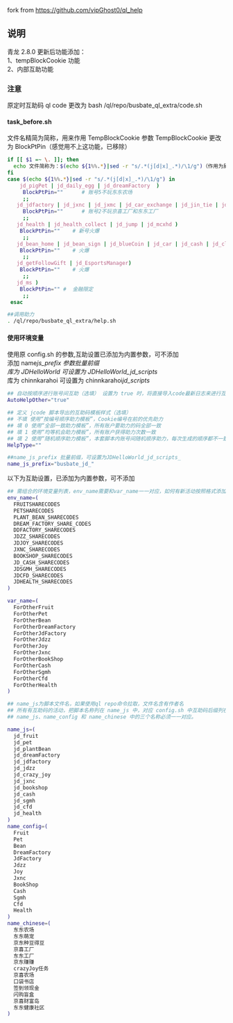 fork from <https://github.com/vipGhost0/ql_help>

## 说明

青龙 2.8.0 更新后功能添加：  
1、tempBlockCookie 功能  
2、内部互助功能

### 注意

原定时互助码 ql code 更改为 bash /ql/repo/busbate_ql_extra/code.sh

#### task_before.sh

文件名精简为简称，用来作用 TempBlockCookie 参数 TempBlockCookie 更改为 BlockPtPin（感觉用不上这功能，已移除）

```bash
if [[ $1 =~ \. ]]; then
  echo 文件简称为：$(echo ${1%%.*}|sed -r "s/.*(j[d|x]_.*)/\1/g")（作用为屏蔽某个ck）
fi
case $(echo ${1%%.*}|sed -r "s/.*(j[d|x]_.*)/\1/g") in
    jd_pigPet | jd_daily_egg | jd_dreamFactory  )
     BlockPtPin=""      # 账号5不玩东东农场
     ;;
   jd_jdfactory | jd_jxnc | jd_jxmc | jd_car_exchange | jd_jin_tie | jd_cfd  )
     BlockPtPin=""      # 账号2不玩京喜工厂和东东工厂
     ;;
   jd_health | jd_health_collect | jd_jump | jd_mcxhd )
    BlockPtPin=""    # 新号火爆
     ;;
   jd_bean_home | jd_bean_sign | jd_blueCoin | jd_car | jd_cash | jd_club_lottery | jd_jdzz | jd_lotteryMachine | jd_redPacket | jd_superMarket | jd_beauty | jd_family | jd_sgmh | jd_speed_redpocke | jd_speed_sign | jd_syj | jd_carnivalcity | jd_xtg | jd_xtg_help | jd_gold_creator | jd_mohe )
    BlockPtPin=""    # 火爆
     ;;
   jd_getFollowGift | jd_EsportsManager)
    BlockPtPin=""    # 火爆
     ;;
   jd_ms )
    BlockPtPin="" #  金融限定
     ;;
 esac

##调用助力
. /ql/repo/busbate_ql_extra/help.sh
```

#### 使用环境变量

使用原 config.sh 的参数,互助设置已添加为内置参数，可不添加  
添加 name*js_prefix 参数批量前缀  
库为 JDHelloWorld 可设置为 JDHelloWorld_jd_scripts*  
库为 chinnkarahoi 可设置为 chinnkarahoi*jd_scripts*

```bash
## 自动按顺序进行账号间互助（选填） 设置为 true 时，将直接导入code最新日志来进行互助
AutoHelpOther="true"

## 定义 jcode 脚本导出的互助码模板样式（选填）
## 不填 使用“按编号顺序助力模板”，Cookie编号在前的优先助力
## 填 0 使用“全部一致助力模板”，所有账户要助力的码全部一致
## 填 1 使用“均等机会助力模板”，所有账户获得助力次数一致
## 填 2 使用“随机顺序助力模板”，本套脚本内账号间随机顺序助力，每次生成的顺序都不一致。
HelpType=""

##name_js_prefix 批量前缀，可设置为JDHelloWorld_jd_scripts_
name_js_prefix="busbate_jd_"
```

以下为互助设置，已添加为内置参数，可不添加

```bash
## 需组合的环境变量列表，env_name需要和var_name一一对应，如何有新活动按照格式添加(不懂勿动)
env_name=(
  FRUITSHARECODES
  PETSHARECODES
  PLANT_BEAN_SHARECODES
  DREAM_FACTORY_SHARE_CODES
  DDFACTORY_SHARECODES
  JDZZ_SHARECODES
  JDJOY_SHARECODES
  JXNC_SHARECODES
  BOOKSHOP_SHARECODES
  JD_CASH_SHARECODES
  JDSGMH_SHARECODES
  JDCFD_SHARECODES
  JDHEALTH_SHARECODES
)

var_name=(
  ForOtherFruit
  ForOtherPet
  ForOtherBean
  ForOtherDreamFactory
  ForOtherJdFactory
  ForOtherJdzz
  ForOtherJoy
  ForOtherJxnc
  ForOtherBookShop
  ForOtherCash
  ForOtherSgmh
  ForOtherCfd
  ForOtherHealth
)

## name_js为脚本文件名，如果使用ql repo命令拉取，文件名含有作者名
## 所有有互助码的活动，把脚本名称列在 name_js 中，对应 config.sh 中互助码后缀列在 name_config 中，中文名称列在 name_chinese 中。
## name_js、name_config 和 name_chinese 中的三个名称必须一一对应。

name_js=(
  jd_fruit
  jd_pet
  jd_plantBean
  jd_dreamFactory
  jd_jdfactory
  jd_jdzz
  jd_crazy_joy
  jd_jxnc
  jd_bookshop
  jd_cash
  jd_sgmh
  jd_cfd
  jd_health
)
name_config=(
  Fruit
  Pet
  Bean
  DreamFactory
  JdFactory
  Jdzz
  Joy
  Jxnc
  BookShop
  Cash
  Sgmh
  Cfd
  Health
)
name_chinese=(
  东东农场
  东东萌宠
  京东种豆得豆
  京喜工厂
  东东工厂
  京东赚赚
  crazyJoy任务
  京喜农场
  口袋书店
  签到领现金
  闪购盲盒
  京喜财富岛
  东东健康社区
)
```
